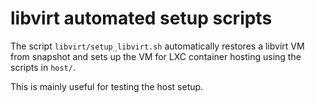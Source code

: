 # libvirt automated setup scripts

The script `libvirt/setup_libvirt.sh` automatically restores a
libvirt VM from snapshot and sets up the VM for LXC container
hosting using the scripts in `host/`.

This is mainly useful for testing the host setup.
